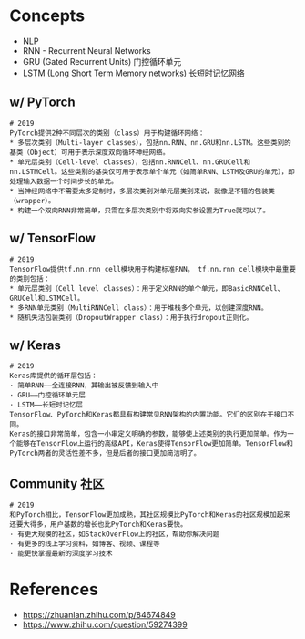# Concepts

* NLP
* RNN - Recurrent Neural Networks
* GRU (Gated Recurrent Units) 门控循环单元
* LSTM (Long Short Term Memory networks) 长短时记忆网络

## w/ PyTorch

```
# 2019
PyTorch提供2种不同层次的类别（class）用于构建循环网络：
* 多层次类别（Multi-layer classes），包括nn.RNN、nn.GRU和nn.LSTM。这些类别的基类（Object）可用于表示深度双向循环神经网络。
* 单元层类别（Cell-level classes），包括nn.RNNCell、nn.GRUCell和nn.LSTMCell。这些类别的基类仅可用于表示单个单元（如简单RNN、LSTM及GRU的单元），即处理输入数据一个时间步长的单元。
* 当神经网络中不需要太多定制时，多层次类别对单元层类别来说，就像是不错的包装类（wrapper）。
* 构建一个双向RNN非常简单，只需在多层次类别中将双向实参设置为True就可以了。
```

## w/ TensorFlow

```
# 2019
TensorFlow提供tf.nn.rnn_cell模块用于构建标准RNN。 tf.nn.rnn_cell模块中最重要的类别包括：
* 单元层类别（Cell level classes）：用于定义RNN的单个单元，即BasicRNNCell、GRUCell和LSTMCell。
* 多RNN单元类别（MultiRNNCell class）：用于堆栈多个单元，以创建深度RNN。
* 随机失活包装类别（DropoutWrapper class）：用于执行dropout正则化。
```

## w/ Keras

```
# 2019
Keras库提供的循环层包括：
· 简单RNN——全连接RNN，其输出被反馈到输入中
· GRU——门控循环单元层
· LSTM——长短时记忆层
TensorFlow、PyTorch和Keras都具有构建常见RNN架构的内置功能。它们的区别在于接口不同。
Keras的接口非常简单，包含一小串定义明确的参数，能够使上述类别的执行更加简单。作为一个能够在TensorFlow上运行的高级API，Keras使得TensorFlow更加简单。TensorFlow和PyTorch两者的灵活性差不多，但是后者的接口更加简洁明了。
```

## Community 社区

```
# 2019
和PyTorch相比，TensorFlow更加成熟，其社区规模比PyTorch和Keras的社区规模加起来还要大得多，用户基数的增长也比PyTorch和Keras要快。
· 有更大规模的社区，如StackOverFlow上的社区，帮助你解决问题
· 有更多的线上学习资料，如博客、视频、课程等
· 能更快掌握最新的深度学习技术
```

# References

* https://zhuanlan.zhihu.com/p/84674849
* https://www.zhihu.com/question/59274399